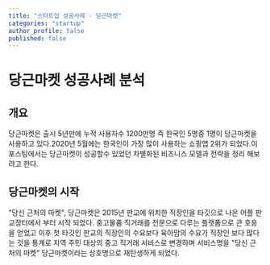 ```yaml
---
title: "스타트업 성공사례 - 당근마켓"
categories: "startup"
author_profile: false
published: false
---
```


# 당근마켓 성공사례 분석

## 개요
당근마켓은 출시 5년만에 누적 사용자수 1200만명 즉 한국인 5명중 1명이 당근마켓을 사용하고 있다.2020년 5월에는 한국인이 가장 많이 사용하는 쇼핑앱 2위가 되었다.이 포스팅에서는 당근마켓이 성공할수 있었던 차별화된 비즈니스 모델과 전략을 정리 해보려고 한다.

## 당근마켓의 시작
"당신 근처의 마켓", 당근마켓은 2015년 판교에 위치한 직장인을 타깃으로 나온 어플 판교장터에서 부터 시작 되었다. 중고물품 직거래를 전문으로 다루는 플랫폼으로 큰 호응을 얻었고 이후 첫 타깃인 판교의 직장인의 수요보다 육아맘의 수요가 직장인 보다 많다는 것을 통계로 지역 주민 대상의 중고 직거래 서비스로 변경하며 서비스명을 "당신 근처의 마켓" 당근마켓이라는 상호명으로 재탄생하게 되었다.



